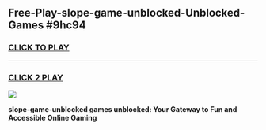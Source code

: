 
## Free-Play-slope-game-unblocked-Unblocked-Games #9hc94
<h3>
<a href="https://news.freeplayer.one?title=slope-game-unblocked&ref=8M">CLICK TO PLAY</a></h3>
<hr>

<h3>
<a href="https://news.freeplayer.one?title=slope-game-unblocked&ref=8M">CLICK 2 PLAY</a>
  
</h3>

<a href="https://news.freeplayer.one?title=slope-game-unblocked&ref=8M"><img src="https://clearcache.store/games.png"></a>


**slope-game-unblocked games unblocked: Your Gateway to Fun and Accessible Online Gaming**

